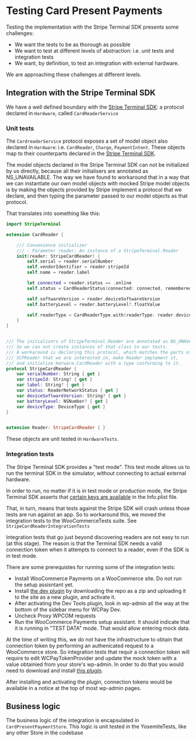 #  Testing Card Present Payments

Testing the implementation with the Stripe Terminal SDK presents some challenges:

* We want the tests to be as thorough as possible
* We want to test at different levels of abstraction: i.e. unit tests and integration tests
* We want, by definition, to test an integration with external hardware.

We are approaching these challenges at different levels.

## Integration with the Stripe Terminal SDK

We have a well defined boundary with the [Stripe Terminal SDK](https://github.com/stripe/stripe-terminal-ios): a protocol declared in `Hardware`, called `CardReaderService`

### Unit tests

The `CardreaderService` protocol exposes a set of model object also declared in `Hardware`: i.e. `CardReader`, `Charge`, `PaymentIntent`. These objects map to their counterparts declared in the [Stripe Terminal SDK](https://stripe.dev/stripe-terminal-ios/docs/index.html).

The model objects declared in the Stripe Terminal SDK can not be initialized by us directly, because all their initialisers are annotated as NS_UNAVAILABLE. The way we have found to workaround that in a way that we can instantiate our own model objects with mocked Stripe model objects is by making the objects provided by Stripe implement a protocol that we declare, and then typing the parameter passed to our model objects as that protocol.

That translates into something like this:

```swift
import StripeTerminal

extension CardReader {

    /// Convenience initializer
    /// - Parameter reader: An instance of a StripeTerminal.Reader
    init(reader: StripeCardReader) {
        self.serial = reader.serialNumber
        self.vendorIdentifier = reader.stripeId
        self.name = reader.label

        let connected = reader.status == .online
        self.status = CardReaderStatus(connected: connected, remembered: false)

        self.softwareVersion = reader.deviceSoftwareVersion
        self.batteryLevel = reader.batteryLevel?.floatValue

        self.readerType = CardReaderType.with(readerType: reader.deviceType)
    }
}


/// The initializers of StripeTerminal.Reader are annotated as NS_UNAVAILABLE
/// So we can not create instances of that class in our tests.
/// A workaround is declaring this protocol, which matches the parts of
/// SCPReader that we are interested in, make Reader implement it,
/// and initialize Harware.CardReader with a type conforming to it.
protocol StripeCardReader {
    var serialNumber: String { get }
    var stripeId: String? { get }
    var label: String? { get }
    var status: ReaderNetworkStatus { get }
    var deviceSoftwareVersion: String? { get }
    var batteryLevel: NSNumber? { get }
    var deviceType: DeviceType { get }
}


extension Reader: StripeCardReader { }

```

These objects are unit tested in `HardwareTests`. 


### Integration tests

The Stripe Terminal SDK provides a "test mode". This test mode allows us to run the terminal SDK in the simulator, without connecting to actual external hardware.

In order to run, no matter if it is in test mode or production mode, the Stripe Terminal SDK asserts that [certain keys are available](https://stripe.com/docs/terminal/sdk/ios#configure) in the Info.plist file. 

That, in turn, means that tests against the Stripe SDK will crash unless those tests are run against an app. So to workaround this, we moved the integration tests to the WooCommerceTests suite. See `StripeCardReaderIntegrationTests`

Integration tests that go just beyond discovering readers are not easy to run (at this stage). The reason is that the Terminal SDK needs a valid connection token when it attempts to connect to a reader, even if the SDK is in test mode.

There are some prerequistes for running some of the integration tests:

* Install WooCommerce Payments on a WooCommerce site. Do not run the setup assisntant yet.
* Install [the dev plugin](https://github.com/Automattic/woocommerce-payments-dev-tools) by downloading the repo as a zip and uploading it to the site as a new plugin, and activate it.
* After activating the Dev Tools plugin, look in wp-admin all the way at the bottom of the sidebar menu for WCPay Dev.
* Uncheck Proxy WPCOM requests
* Run the WooCommerce Payments setup assistant. It should indicate that it is running in "TEST DATA" mode. That would allow entering mock data.

At the time of writing this, we do not have the infrastructure to obtain that connection token by performing an authenicated request to a WooCommerce store. So integration tests that requir a connection token will require to edit WCPayTokenProvider and update the mock token with a value obtainied from your store's wp-admin. In order to do that you would need to download and install [this plugin](https://github.com/Automattic/woocommerce-payments-card-reader-token-helper). 

After installing and activating the plugin, connection tokens would be available in a notice at the top of most wp-admin pages. 

## Business logic

The business logic of the integration is encapsulated in `CardPresentPaymentStore`. This logic is unit tested in the YosemiteTests, like any other Store in the codebase